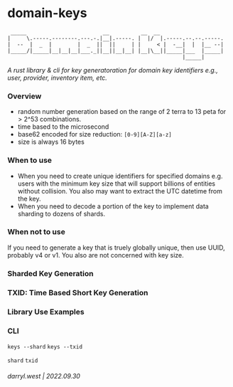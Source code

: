 # domain-keys

```
 _____                        __          __  __                    
|     \.-----.--------.---.-.|__|.-----. |  |/  |.-----.--.--.-----.
|  --  |  _  |        |  _  ||  ||     | |     < |  -__|  |  |__ --|
|_____/|_____|__|__|__|___._||__||__|__| |__|\__||_____|___  |_____|
                                                       |_____|      
```

_A rust library & cli for key generatoration for domain key identifiers e.g., user, provider, inventory item, etc._

### Overview

* random number generation based on the range of 2 terra to 13 peta for > 2^53 combinations.
* time based to the microsecond
* base62 encoded for size reduction: `[0-9][A-Z][a-z]`
* size is always 16 bytes

### When to use

* When you need to create unique identifiers for specified domains e.g. users with the minimum key size that will support billions of entities without collision. You also may want to extract the UTC datetime from the key.
* When you need to decode a portion of the key to implement data sharding to dozens of shards.

### When not to use

If you need to generate a key that is truely globally unique, then use UUID, probably v4 or v1.  You also are not concerned with key size.

### Sharded Key Generation


### TXID: Time Based Short Key Generation


### Library Use Examples


### CLI

`keys --shard`
`keys --txid`

`shard`
`txid`


###### darryl.west | 2022.09.30
